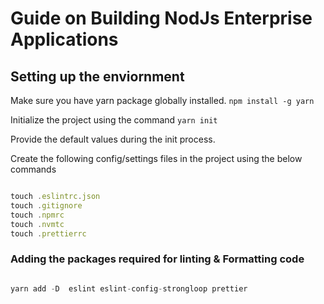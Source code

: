 # Guide on Building NodJs Enterprise Applications

## Setting up the enviornment 
Make sure you have yarn package globally installed. 
`npm install -g yarn`

Initialize the project using the command 
`yarn init`

Provide the default values during the init process. 

Create the following config/settings files in the project using the below commands

``` javascript

touch .eslintrc.json
touch .gitignore
touch .npmrc 
touch .nvmtc
touch .prettierrc

```

### Adding the packages required for linting & Formatting code

``` javascript 

yarn add -D  eslint eslint-config-strongloop prettier

```